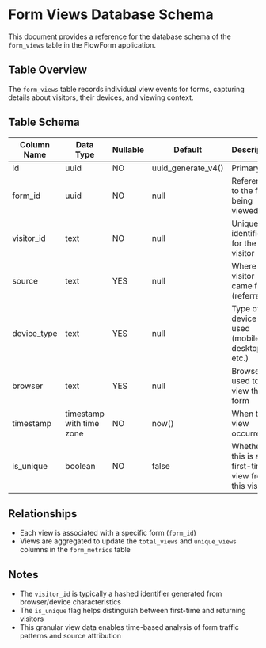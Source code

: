 # Form Views Database Schema

This document provides a reference for the database schema of the `form_views` table in the FlowForm application.

## Table Overview

The `form_views` table records individual view events for forms, capturing details about visitors, their devices, and viewing context.

## Table Schema

| Column Name  | Data Type                | Nullable | Default        | Description                               |
|--------------|--------------------------|----------|----------------|-------------------------------------------|
| id           | uuid                     | NO       | uuid_generate_v4() | Primary key                           |
| form_id      | uuid                     | NO       | null           | Reference to the form being viewed        |
| visitor_id   | text                     | NO       | null           | Unique identifier for the visitor         |
| source       | text                     | YES      | null           | Where the visitor came from (referrer)    |
| device_type  | text                     | YES      | null           | Type of device used (mobile, desktop, etc.) |
| browser      | text                     | YES      | null           | Browser used to view the form             |
| timestamp    | timestamp with time zone | NO       | now()          | When the view occurred                    |
| is_unique    | boolean                  | NO       | false          | Whether this is a first-time view from this visitor |

## Relationships

- Each view is associated with a specific form (`form_id`)
- Views are aggregated to update the `total_views` and `unique_views` columns in the `form_metrics` table

## Notes

- The `visitor_id` is typically a hashed identifier generated from browser/device characteristics
- The `is_unique` flag helps distinguish between first-time and returning visitors
- This granular view data enables time-based analysis of form traffic patterns and source attribution
